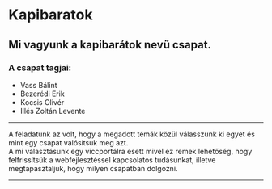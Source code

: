 # Kapibaratok

## Mi vagyunk a **kapibarátok** nevű csapat.<br>
### A csapat tagjai:
* Vass Bálint
* Bezerédi Erik
* Kocsis Olivér
* Illés Zoltán Levente<br>

----------------------------------------

A feladatunk az volt, hogy a megadott témák közül válasszunk ki egyet és mint egy csapat valósítsuk meg azt.<br>
A mi választásunk egy viccportálra esett mivel ez remek lehetőség, hogy felfrissítsük a webfejlesztéssel kapcsolatos tudásunkat, illetve megtapasztaljuk, hogy milyen csapatban dolgozni.

----------------------------------------